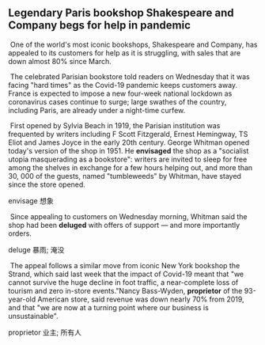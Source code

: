 ## Legendary Paris bookshop Shakespeare and Company begs for help in pandemic

​		One of the world's most iconic bookshops, Shakespeare and Company, has appealed to its customers for help as it is struggling, with sales that are down almost 80% since March.

​		The celebrated Parisian bookstore told readers on Wednesday that it was facing "hard times" as the Covid-19 pandemic keeps customers away. France is expected to impose a new four-week national lockdown as coronavirus cases continue to surge; large swathes of the country, including Paris, are already under a night-time curfew.

​		First opened by Sylvia Beach in 1919, the Parisian institution was frequented by writers including F Scott Fitzgerald, Ernest Hemingway, TS Eliot and James Joyce in the early 20th century. George Whitman opened today's version of the shop in 1951. He **envisaged** the shop as a "socialist utopia masquerading as a bookstore": writers are invited to sleep for free among the shelves in exchange for a few hours helping out, and more than 30, 000 of the guests, named "tumbleweeds" by Whitman, have stayed since the store opened.

envisage  想象

​		Since appealing to customers on Wednesday morning, Whitman said the shop had been **deluged** with offers of support — and more importantly orders.

deluge  暴雨; 淹没

​		The appeal follows a similar move from iconic New York bookshop the Strand, which said last week that the impact of Covid-19 meant that "we cannot survive the huge decline in foot traffic, a near-complete loss of tourism and zero in-store events."Nancy Bass-Wyden, **proprietor** of the 93-year-old American store, said revenue was down nearly 70% from 2019, and that "we are now at a turning point where our business is unsustainable".

proprietor  业主; 所有人